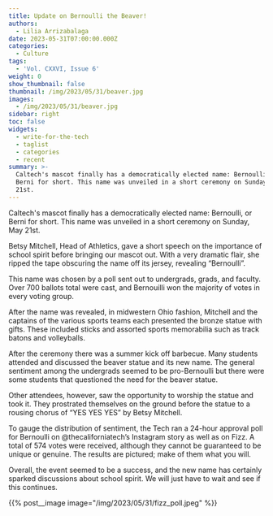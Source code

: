 ```yaml
---
title: Update on Bernoulli the Beaver!
authors:
  - Lilia Arrizabalaga
date: 2023-05-31T07:00:00.000Z
categories:
  - Culture
tags:
  - 'Vol. CXXVI, Issue 6'
weight: 0
show_thumbnail: false
thumbnail: /img/2023/05/31/beaver.jpg
images:
  - /img/2023/05/31/beaver.jpg
sidebar: right
toc: false
widgets:
  - write-for-the-tech
  - taglist
  - categories
  - recent
summary: >-
  Caltech's mascot finally has a democratically elected name: Bernoulli, or
  Berni for short. This name was unveiled in a short ceremony on Sunday, May
  21st.
---
```


Caltech's mascot finally has a democratically elected name: Bernoulli, or Berni for short. This name was unveiled in a short ceremony on Sunday, May 21st.

Betsy Mitchell, Head of Athletics, gave a short speech on the importance of school spirit before bringing our mascot out. With a very dramatic flair, she ripped the tape obscuring the name off its jersey, revealing “Bernoulli”.

This name was chosen by a poll sent out to undergrads, grads, and faculty. Over 700 ballots total were cast, and Bernouilli won the majority of votes in every voting group.

After the name was revealed, in midwestern Ohio fashion, Mitchell and the captains of the various sports teams each presented the bronze statue with gifts. These included sticks and assorted sports memorabilia such as track batons and volleyballs.

After the ceremony there was a summer kick off barbecue. Many students attended and discussed the beaver statue and its new name. The general sentiment among the undergrads seemed to be pro-Bernoulli but there were some students that questioned the need for the beaver statue.

Other attendees, however, saw the opportunity to worship the statue and took it. They prostrated themselves on the ground before the statue to a rousing chorus of “YES YES YES” by Betsy Mitchell.

To gauge the distribution of sentiment, the Tech ran a 24-hour approval poll for Bernoulli on @thecaliforniatech’s Instagram story as well as on Fizz. A total of 574 votes were received, although they cannot be guaranteed to be unique or genuine. The results are pictured; make of them what you will.

Overall, the event seemed to be a success, and the new name has certainly sparked discussions about school spirit. We will just have to wait and see if this continues.

{{% post__image image="/img/2023/05/31/fizz_poll.jpeg" %}}
